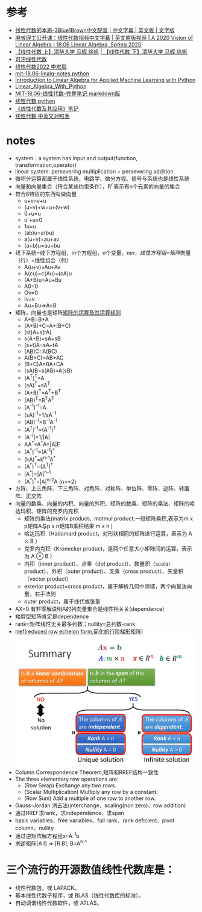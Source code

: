 # 参考
- [线性代数的本质-3Blue1Brown中文配音](https://www.bilibili.com/video/BV1ib411t7YR?p=1)[ | 中文字幕](https://www.bilibili.com/video/BV1ys411472E)[ | 英文版](https://www.youtube.com/playlist?list=PLZHQObOWTQDPD3MizzM2xVFitgF8hE_ab)[ | 文字版](https://o1zys.github.io/2018/01/03/EssenceOfLinearAlgebra/)
- [麻省理工公开课：线性代数视频中文字幕](https://open.163.com/newview/movie/courseintro?newurl=%2Fspecial%2Fopencourse%2Fdaishu.html)[ | 英文原版视频](https://ocw.mit.edu/courses/mathematics/18-06-linear-algebra-spring-2010/)[ | A 2020 Vision of Linear Algebra](https://ocw.mit.edu/resources/res-18-010-a-2020-vision-of-linear-algebra-spring-2020/index.htm)[ | 18.06 Linear Algebra, Spring 2020](https://mitmath.github.io/1806/)
- [【线性代数 上】清华大学 马辉 徐帆](https://www.bilibili.com/video/BV11z4y1f7ym/) [| 【线性代数 下】清华大学 马辉 徐帆](https://www.bilibili.com/video/BV14k4y1y7uR/)
- [可汗线性代数](https://www.khanacademy.org/math/linear-algebra)
- [线性代数2022 李宏毅](https://www.bilibili.com/video/BV16q4y1e7Cm?p=2)
- [mit-18.06-linalg-notes,python](https://github.com/apachecn/mit-18.06-linalg-notes)
- [Introduction to Linear Algebra for Applied Machine Learning with Python](https://pabloinsente.github.io/intro-linear-algebra)
- [Linear_Algebra_With_Python](https://github.com/MacroAnalyst/Linear_Algebra_With_Python)
- [MIT-18.06-线性代数-完整笔记 markdown版](https://github.com/guokaide/linear-algebra)
- [线性代数 python](https://github.com/meichaofan/linear-algebra)
- [《线性代数及其应用》笔记](https://github.com/huangtinglin/Linear-Algebra-and-Its-Applications-notes)
- [线性代数 中英文对照表](http://www.gaoshufudao.com/LinearAlgebra_Word.aspx)
# notes
- system：a system has input and output(function, transformation,operator)
- linear system: persevering multiplication + persevering addition
- 微积分运算都属于线性系统，电路学、微分方程、信号与系统也是线性系统
- 向量和向量集合（符合某些约束条件），R<sup>n</sup>表示有n个元素的向量的集合
- 符合8特征的东西叫做向量
  + u+v=v+u
  + (u+v)+w=u+(v+w)
  + 0+u=u
  + u'+u=0
  + 1u=u
  + (ab)u=a(bu)
  + a(u+v)=au+av
  + (a+b)u=au+bu
- 线下系统=线下方程组，m个方程组，n个变量，m*n，线性方程组=矩阵*向量（行）=线性组合（列）
  + A(u+v)=Au+Av
  + A(cu)=c(Au)=(cA)u
  + (A+B)u=Au+Bu
  + A0=0
  + Ov=0
  + Iv=v
  + Au=Bu=>A=B
- 矩阵，向量也是矩阵[矩阵的运算及其运算规则](http://www2.edu-edu.com.cn/lesson_crs78/self/j_0022/soft/ch0605.html)
  + A+B=B+A
  + (A+B)+C=A+(B+C)
  + (st)A=s(tA)
  + s(A+B)=sA+sB
  + (s+t)A=sA+tA
  + (AB)C=A(BC)
  + A(B+C)=AB+AC
  + (B+C)A=BA+CA
  + (sA)B=s(AB)=A(sB)
  + (A<sup>T</sup>)<sup>T</sup>=A
  + (sA)<sup>T</sup>=sA<sup>T</sup>
  + (A+B)<sup>T</sup>=A<sup>T</sup>+B<sup>T</sup>
  + (AB)<sup>T</sup>=B<sup>T</sup>A<sup>T</sup>
  + (A<sup>-1</sup>)<sup>-1</sup>=A
  + (sA)<sup>-1</sup>=1/sA<sup>-1</sup>
  + (AB)<sup>-1</sup>=B<sup>-1</sup>A<sup>-1</sup>
  + (A<sup>T</sup>)<sup>-1</sup>=(A<sup>-1</sup>)<sup>T</sup>
  + |A<sup>-1</sup>|=1/|A|
  + AA<sup>\*</sup>=A<sup>\*</sup>A=|A|E
  + (A<sup>\*</sup>)<sup>-1</sup>=(A<sup>-1</sup>)<sup>\*</sup>
  + (kA)<sup>\*</sup>=k<sup>n-1</sup>A<sup>\*</sup>
  + (A<sup>\*</sup>)<sup>T</sup>=(A<sup>T</sup>)<sup>\*</sup>
  + |A<sup>*</sup>|=|A|<sup>n-1</sup>
  + (A<sup>\*</sup>)<sup>\*</sup>=|A|<sup>n-2</sup>A (n>=2)
- 方阵、上三角阵、下三角阵、对角阵、对称阵、单位阵、零阵、逆阵、转置阵、正交阵
- 向量的数乘、向量的内积、向量的外积、矩阵的数乘、矩阵的乘法、矩阵的哈达玛积、矩阵的克罗内克积
  - 矩阵的乘法(matrix product、matmul product,一般矩阵乘积,表示为m x p矩阵A与p x n矩阵B乘积结果 m x n )
  - 哈达玛积（Hadamard product，对形状相同的矩阵进行运算，表示为 A ⊙ B ）
  - 克罗内克积（Kronecker product，是两个任意大小矩阵间的运算，表示为 A ⊗ B ）
  - 内积（inner product）、点乘（dot product）、数量积（scalar product）、外积（outer product）、叉乘（cross product）、矢量积（vector product）
  - exterior product=cross product，属于解析几何中领域，两个向量法向量，右手法则
  - outer product，属于线代或张量
- AX=0 有非零解说明A的列向量集合是线性相关关(dependence)
- 矮胖型矩阵肯定是dependence
- rank=矩阵线性无关最多列数；nullity=总列数-rank
- [rref(reduced row echelon form,简化的行阶梯形矩阵)](https://ww2.mathworks.cn/help/matlab/ref/rref.html)
![](solution.png)
- Column Correspondence Theorem,矩阵和RREF结构一致性
- The three elementary row operations are: 
  - (Row Swap) Exchange any two rows. 
  - (Scalar Multiplication) Multiply any row by a constant. 
  - (Row Sum) Add a multiple of one row to another row.
- Gauss-Jordan 消去法(interchange、scaling(non zero)、row addition)
- 通过RREF求rank，求independence、求span
- basic variables、free variables、full rank、rank deficient、pivot column、nullity
- 通过逆矩阵解方程组x=A<sup>-1</sup>b
- 求逆矩阵[A I] => [R B], B=A<sup>n-1</sup>

# 三个流行的开源数值线性代数库是：
- 线性代数包，或 LAPACK。
- 基本线性代数子程序，或 BLAS（线性代数库的标准）。
- 自动调谐线性代数软件，或 ATLAS。



